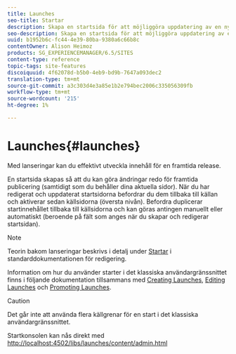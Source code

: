 ```yaml
---
title: Launches
seo-title: Startar
description: Skapa en startsida för att möjliggöra uppdatering av en ny version av befintliga webbsidor för framtida aktivering. När du skapar en Launch anger du en titel och källsidan.
seo-description: Skapa en startsida för att möjliggöra uppdatering av en ny version av befintliga webbsidor för framtida aktivering. När du skapar en Launch anger du en titel och källsidan.
uuid: b1952b6c-fc44-4e39-80ba-9380a6c66b8c
contentOwner: Alison Heimoz
products: SG_EXPERIENCEMANAGER/6.5/SITES
content-type: reference
topic-tags: site-features
discoiquuid: 4f62078d-b5b0-4eb9-bd9b-7647a093dec2
translation-type: tm+mt
source-git-commit: a3c303d4e3a85e1b2e794bec2006c335056309fb
workflow-type: tm+mt
source-wordcount: '215'
ht-degree: 1%

---
```



# Launches{#launches}

Med lanseringar kan du effektivt utveckla innehåll för en framtida release.

En startsida skapas så att du kan göra ändringar redo för framtida publicering (samtidigt som du behåller dina aktuella sidor). När du har redigerat och uppdaterat startsidorna befordrar du dem tillbaka till källan och aktiverar sedan källsidorna (översta nivån). Befordra duplicerar startinnehållet tillbaka till källsidorna och kan göras antingen manuellt eller automatiskt (beroende på fält som anges när du skapar och redigerar startsidan).

>[!NOTE]
>
>Teorin bakom lanseringar beskrivs i detalj under [Startar](/help/sites-authoring/launches.md) i standarddokumentationen för redigering.
>
>Information om hur du använder starter i det klassiska användargränssnittet finns i följande dokumentation tillsammans med [Creating Launches](/help/sites-classic-ui-authoring/classic-launches-creating.md), [Editing Launches](/help/sites-classic-ui-authoring/classic-launches-editing.md) och [Promoting Launches](/help/sites-classic-ui-authoring/classic-launches-promoting.md).

>[!CAUTION]
>
>Det går inte att använda flera källgrenar för en start i det klassiska användargränssnittet.

Startkonsolen kan nås direkt med [http://localhost:4502/libs/launches/content/admin.html](http://localhost:4502/libs/launches/content/admin.html)
